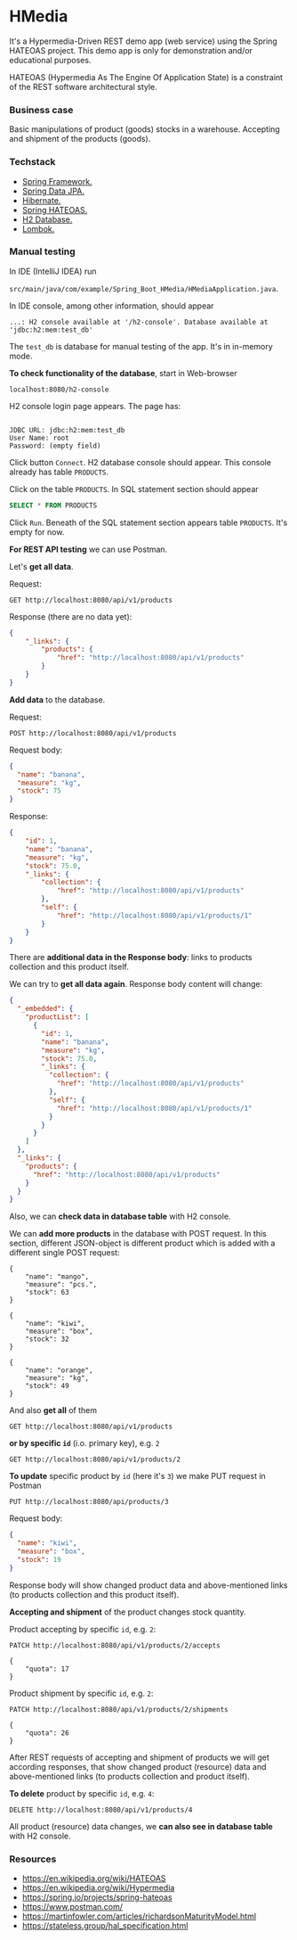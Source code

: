 
# HMedia

It's a Hypermedia-Driven REST demo app (web service) using 
the Spring HATEOAS project. This demo app is only for demonstration 
and/or educational purposes.

HATEOAS (Hypermedia As The Engine Of Application State) 
is a constraint of the REST software architectural style.

### Business case

Basic manipulations of product (goods) stocks in a warehouse. 
Accepting and shipment of the products (goods).


### Techstack

* [Spring Framework.](https://spring.io/)
* [Spring Data JPA.](https://spring.io/projects/spring-data-jpa)
* [Hibernate.](https://hibernate.org/)
* [Spring HATEOAS.](https://spring.io/projects/spring-hateoas)
* [H2 Database.](https://www.h2database.com/html/main.html)
* [Lombok.](https://projectlombok.org/)


### Manual testing

In IDE (IntelliJ IDEA) run

`src/main/java/com/example/Spring_Boot_HMedia/HMediaApplication.java`.

In IDE console, among other information, should appear

`...: H2 console available at '/h2-console'. Database available at 'jdbc:h2:mem:test_db'`

The `test_db` is database for manual testing of the app. It's in in-memory mode.

**To check functionality of the database**, start in Web-browser

`localhost:8080/h2-console`

H2 console login page appears. The page has:

```text

JDBC URL: jdbc:h2:mem:test_db
User Name: root
Password: (empty field)

```

Click button `Connect`. H2 database console should appear. 
This console already has table `PRODUCTS`.

Click on the table `PRODUCTS`. In SQL statement section should appear

```sql
SELECT * FROM PRODUCTS 
```

Click `Run`. Beneath of the SQL statement section appears table `PRODUCTS`. 
It's empty for now.

**For REST API testing** we can use Postman.

Let's **get all data**.

Request:
```text
GET http://localhost:8080/api/v1/products
```
Response (there are no data yet):
```json
{
    "_links": {
        "products": {
            "href": "http://localhost:8080/api/v1/products"
        }
    }
}
```

**Add data** to the database.

Request:
```text
POST http://localhost:8080/api/v1/products
```
Request body:
```json
{
  "name": "banana",
  "measure": "kg",
  "stock": 75
}
```
Response:
```json
{
    "id": 1,
    "name": "banana",
    "measure": "kg",
    "stock": 75.0,
    "_links": {
        "collection": {
            "href": "http://localhost:8080/api/v1/products"
        },
        "self": {
            "href": "http://localhost:8080/api/v1/products/1"
        }
    }
}
```

There are **additional data in the Response body**: links to products collection 
and this product itself.

We can try to **get all data again**. Response body content will change:
```json
{
  "_embedded": {
    "productList": [
      {
        "id": 1,
        "name": "banana",
        "measure": "kg",
        "stock": 75.0,
        "_links": {
          "collection": {
            "href": "http://localhost:8080/api/v1/products"
          },
          "self": {
            "href": "http://localhost:8080/api/v1/products/1"
          }
        }
      }
    ]
  },
  "_links": {
    "products": {
      "href": "http://localhost:8080/api/v1/products"
    }
  }
}
```
Also, we can **check data in database table** with H2 console.

We can **add more products** in the database with POST request. 
In this section, different JSON-object is different product 
which is added with a different single POST request:
```text
{
	"name": "mango",
	"measure": "pcs.",
	"stock": 63
}

{
	"name": "kiwi",
	"measure": "box",
	"stock": 32
}

{
	"name": "orange",
	"measure": "kg",
	"stock": 49
}

```

And also **get all** of them
```text
GET http://localhost:8080/api/v1/products
```
**or by specific `id`** (i.o. primary key), e.g. `2`
```text
GET http://localhost:8080/api/v1/products/2
```

**To update** specific product by `id` (here it's `3`) we make 
PUT request in Postman
```text
PUT http://localhost:8080/api/products/3
```
Request body:
```json
{
  "name": "kiwi",
  "measure": "box",
  "stock": 19
}
```

Response body will show changed product data and above-mentioned links 
(to products collection and this product itself).

**Accepting and shipment** of the product changes stock quantity.

Product accepting by specific `id`, e.g. `2`:
```text
PATCH http://localhost:8080/api/v1/products/2/accepts

{
    "quota": 17
}
```

Product shipment by specific `id`, e.g. `2`:
```text
PATCH http://localhost:8080/api/v1/products/2/shipments

{
	"quota": 26
}
```

After REST requests of accepting and shipment of products we will get 
according responses, that show changed product (resource) data and 
above-mentioned links (to products collection and product itself).

**To delete** product by specific `id`, e.g. `4`:
```text
DELETE http://localhost:8080/api/v1/products/4
```

All product (resource) data changes, we **can also see in database table** 
with H2 console.


### Resources

* https://en.wikipedia.org/wiki/HATEOAS
* https://en.wikipedia.org/wiki/Hypermedia
* https://spring.io/projects/spring-hateoas
* https://www.postman.com/
* https://martinfowler.com/articles/richardsonMaturityModel.html
* https://stateless.group/hal_specification.html

